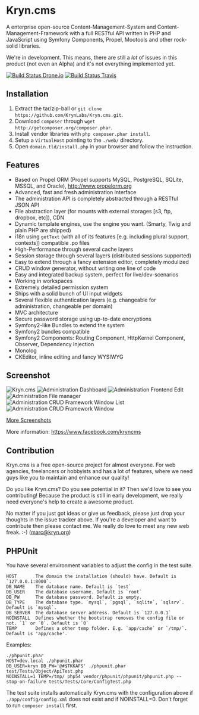 Kryn.cms
========

A enterprise open-source Content-Management-System and Content-Management-Framework with a full RESTful API
written in PHP and JavaScript using Symfony Components, Propel, Mootools and other rock-solid libraries.

We're in development. This means, there are still a _lot_ of issues in this product (not even an Alpha) and it's not everything implemented yet.

[![Build Status Drone.io](https://drone.io/marcj/Kryn.cms/status.png)](https://drone.io/marcj/Kryn.cms/latest)
[![Build Status Travis](https://travis-ci.org/KrynLabs/Kryn.cms.png?branch=refactoring)](https://travis-ci.org/KrynLabs/Kryn.cms)


Installation
------------

1. Extract the tar/zip-ball or `git clone https://github.com/KrynLabs/Kryn.cms.git`.
2. Download `composer` through `wget http://getcomposer.org/composer.phar`.
3. Install vendor libraries with `php composer.phar install`.
4. Setup a `VirtualHost` pointing to the `./web/` directory.
5. Open `domain.tld/install.php` in your browser and follow the instruction.


Features
--------

 - Based on Propel ORM (Propel supports MySQL, PostgreSQL, SQLite, MSSQL, and Oracle), http://www.propelorm.org
 - Advanced, fast and fresh administration interface
 - The administration API is completely abstracted through a RESTful JSON API
 - File abstraction layer (for mounts with external storages [s3, ftp, dropbox, etc]), CDN
 - Dynamic template engines, use the engine you want. (Smarty, Twig and plain PHP are shipped)
 - i18n using `getText` (with all of its features [e.g. including plural support, contexts]) compatible .po files
 - High-Performance through several cache layers 
 - Session storage through several layers (distributed sessions supported)
 - Easy to extend through a fancy extension editor, completely modulized
 - CRUD window generator, without writing one line of code
 - Easy and integrated backup system, perfect for live/dev-scenarios
 - Working in workspaces
 - Extremely detailed permission system
 - Ships with a solid bunch of UI input widgets
 - Several flexible authentication layers (e.g. changeable for administration, changeable per domain)
 - MVC architecture
 - Secure password storage using up-to-date encryptions
 - Symfony2-like Bundles to extend the system
 - Symfony2 bundles compatible
 - Symfony2 Components: Routing Component, HttpKernel Component, Observer, Dependency Injection
 - Monolog
 - CKEditor, inline editing and fancy WYSIWYG

Screenshot
----------

![Kryn.cms](https://raw.github.com/KrynLabs/Kryn.cms/refactoring/documentation/images/kryn-photo.jpg)
![Administration Dashboard](https://raw.github.com/KrynLabs/Kryn.cms/refactoring/documentation/images/admin-dashboard.png)
![Administration Frontend Edit](https://raw.github.com/KrynLabs/Kryn.cms/refactoring/documentation/images/admin-frontend-edit.png)
![Administration File manager](https://raw.github.com/KrynLabs/Kryn.cms/refactoring/documentation/images/admin-files-context-image.png)
![Administration CRUD Framework Window List](https://raw.github.com/KrynLabs/Kryn.cms/refactoring/documentation/images/admin-users-list.png)
![Administration CRUD Framework Window](https://raw.github.com/KrynLabs/Kryn.cms/refactoring/documentation/images/admin-users.png)

[More Screenshots](https://github.com/KrynLabs/Kryn.cms/blob/refactoring/documentation/screenshots.markdown)

More information:
https://www.facebook.com/kryncms

Contribution
------------

Kryn.cms is a free open-source project for almost everyone. For web agencies, freelancers or hobbyists and has
a lot of features, where we need guys like you to maintain and enhance our quality!

Do you like Kryn.cms? Do you see potential in it? Then we'd love to see you contributing!
Because the product is still in early development, we really need everyone's help to create a awesome product.

No matter if you just got ideas or give us feedback, please just drop your thoughts in the issue tracker above.
If you're a developer and want to contribute then please contact me. We really do love to meet any new
web freak. :-) (marc@kryn.org)

PHPUnit
--------

 You have several environment variables to adjust the config in the test suite.

    HOST       The domain the installation (should) have. Default is `127.0.0.1:8000`.
    DB_NAME    The database name. Default is `test`
    DB_USER    The database username. Default is `root`
    DB_PW      The database password. Default is empty.
    DB_TYPE    The database type. `mysql`, `pgsql`, `sqlite`, `sqlsrv`. Default is `mysql`.
    DB_SERVER  The database server address. Default is `127.0.0.1`
    NOINSTALL  Defines whether the bootstrap removes the config file or not. `1` or `0`. Default is `0`
    TEMP       Defines a other temp folder. E.g. `app/cache` or `/tmp/`. Default is 'app/cache'.

Examples:

    ./phpunit.phar
    HOST=dev.local ./phpunit.phar
    DB_USER=kryn DB_PW='@#$TKKAFS' ./phpunit.phar test/Tests/Object/ApiTest.php
    NOINSTALL=1 TEMP=/tmp/ php54 vendor/phpunit/phpunit/phpunit.php --stop-on-failure tests/Tests/Core/ConfigTest.php

The test suite installs automatically Kryn.cms with the configuration above if `./app/config/config.xml` does not exist
and if NOINSTALL=0. Don't forget to run `composer install` first.
